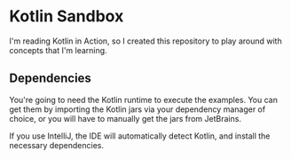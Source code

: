 # Kotlin Sandbox
I'm reading Kotlin in Action, so I created this 
repository to play around with concepts that I'm learning.

## Dependencies
You're going to need the Kotlin runtime to execute the
examples. You can get them by importing the Kotlin jars
via your dependency manager of choice, or you will
have to manually get the jars from JetBrains.

If you use IntelliJ, the IDE will automatically detect Kotlin,
and install the necessary dependencies.
